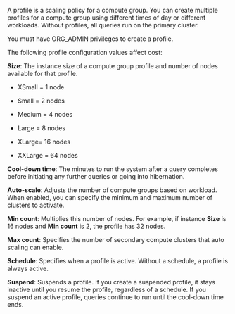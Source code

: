 
A profile is a scaling policy for a compute group. You can create multiple profiles for a compute group using different times of day or different workloads. Without profiles, all queries run on the primary cluster.

You must have ORG_ADMIN privileges to create a profile.

The following profile configuration values affect cost:

**Size**: The instance size of a compute group profile and number of nodes available for that profile.

-   XSmall = 1 node

-   Small = 2 nodes

-   Medium = 4 nodes

-   Large = 8 nodes

-   XLarge= 16 nodes

-   XXLarge = 64 nodes


**Cool-down time**: The minutes to run the system after a query completes before initiating any further queries or going into hibernation.

**Auto-scale**: Adjusts the number of compute groups based on workload. When enabled, you can specify the minimum and maximum number of clusters to activate.

**Min count**: Multiplies this number of nodes. For example, if instance **Size** is 16 nodes and **Min count** is 2, the profile has 32 nodes.

**Max count**: Specifies the number of secondary compute clusters that auto scaling can enable.

**Schedule**: Specifies when a profile is active. Without a schedule, a profile is always active.

**Suspend**: Suspends a profile. If you create a suspended profile, it stays inactive until you resume the profile, regardless of a schedule. If you suspend an active profile, queries continue to run until the cool-down time ends.

